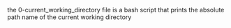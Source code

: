 the 0-current_working_directory file is a bash script that prints the absolute path name of the current working directory
